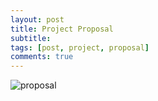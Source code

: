 ```yaml
---
layout: post
title: Project Proposal
subtitle: 
tags: [post, project, proposal]
comments: true
---
```


![proposal](https://osun001.github.io/assets/img/Project%20Proposal.jpg)
